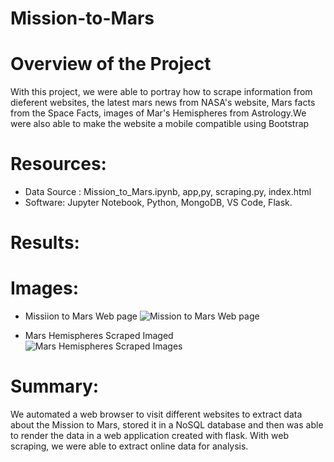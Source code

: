# Mission-to-Mars
# Overview of the Project
With this project, we were able to portray how to scrape information from dieferent websites, the latest mars news from NASA's website, Mars facts from the Space Facts, images of Mar's Hemispheres from Astrology.We were also able to make the website a mobile compatible using Bootstrap 
# Resources:
- Data Source : Mission_to_Mars.ipynb, app,py, scraping.py, index.html
- Software: Jupyter Notebook, Python, MongoDB, VS Code, Flask.

# Results:

# Images:
- Missiion to Mars Web page
![Mission to Mars Web page](https://user-images.githubusercontent.com/34757498/143726959-cc6f1ea0-9419-4261-b33a-124450ea63b8.png)

- Mars Hemispheres Scraped Imaged 
![Mars Hemispheres Scraped Images](https://user-images.githubusercontent.com/34757498/143726968-7301e749-8a8a-4118-8ec1-38c7d1614379.png)

# Summary:
We automated a web browser to visit different websites to extract data about the Mission to Mars, stored it in a NoSQL database and then was able to render the data in a web application created with flask. With web scraping, we were able to extract online data for analysis.

